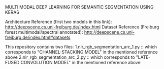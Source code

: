 MULTI MODAL DEEP LEARNING FOR SEMANTIC SEGMENTATION USING KERAS

Architecture Reference (first two models in this link): http://deepscene.cs.uni-freiburg.de/index.html
Dataset Reference (Freiburg forest multimodal/spectral annotated): http://deepscene.cs.uni-freiburg.de/index.html#datasets

This repository contains two files:
1.nir_rgb_segmentation_arc_1.py :: which corresponds to "CHANNEL-STACKING MODEL" in the mentioned reference above
2.nir_rgb_segmentation_arc_2.py :: which corresponds to "LATE-FUSED CONVOLUTION MODEL" in the mentioned reference above
